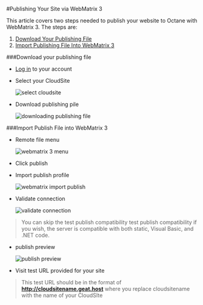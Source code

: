 #Publishing Your Site via WebMatrix 3

This article covers two steps needed to publish your website to Octane with WebMatrix 3. The steps are:

1. [Download Your Publishing File](https://www.gearhost.com/documentation/publish-via-webmatrix-3#user-content-download-your-publishing-file)
2. [Import Publishing File Into WebMatrix 3](https://www.gearhost.com/documentation/publish-via-webmatrix-3#user-content-import-publish-file-into-webmatrix-3)

###Download your publishing file

 - [Log in][login-link]  to your account

 - Select your CloudSite
 	
	![select cloudsite][select-cloudsite]

 - Download publishing pile

	![downloading publishing file][download-publishing-file]

###Import Publish File into WebMatrix 3

 - Remote file menu

	![webmatrix 3 menu][menu-webmatrix]

 - Click publish
 
 - Import publish profile
 
	![webmatrix import publish][webmatrix-import-publish-file]

 - Validate connection

	![validate connection][webmatrix-validate-connection]

 >You can skip the test publish compatibility test publish compatibility if you wish, the server is compatible with both static, Visual Basic, and .NET code.

 - publish preview
 
	![publish preview][webmatrix-publish-preview]

 - Visit test URL provided for your site
 
 >This test URL should be in the format of **http://cloudsitename.geat.host** where you replace cloudsitename with the name of your CloudSIte
 


[Login-Link]:https://my.gearhost.com/Account/Login

[menu-cloudsites]: https://raw.githubusercontent.com/GearHost/docs/master/Images/menu-cloudsites.png
[select-cloudsite]: https://raw.githubusercontent.com/GearHost/docs/master/Images/select-cloudsite.png
[download-publishing-file]: https://raw.githubusercontent.com/GearHost/docs/master/Images/download-publishing-file.png

[menu-webmatrix]: https://raw.githubusercontent.com/GearHost/docs/master/Images/webmatrix-3-file-menu.png
[webmatrix-import-publish-file]: https://raw.githubusercontent.com/GearHost/docs/master/Images/webmatrix-import-publish-file.png
[webmatrix-validate-connection]: https://raw.githubusercontent.com/GearHost/docs/master/Images/webmatrix-validate-connection.png
[webmatrix-publish-preview]: https://raw.githubusercontent.com/GearHost/docs/master/Images/webmatrix-publish-preview.png